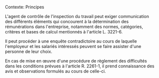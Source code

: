 Contexte: Principes

L'agent de contrôle de l'inspection du travail peut exiger communication des différents éléments qui concourent à la détermination des rémunérations dans l'entreprise, notamment des normes, catégories, critères et bases de calcul mentionnés à l'article L. 3221-6.

Il peut procéder à une enquête contradictoire au cours de laquelle l'employeur et les salariés intéressés peuvent se faire assister d'une personne de leur choix.

En cas de mise en œuvre d'une procédure de règlement des difficultés dans les conditions prévues à l'article R. 2261-1, il prend connaissance des avis et observations formulés au cours de celle-ci.